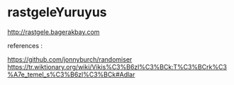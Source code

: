 # rastgeleYuruyus

http://rastgele.bagerakbay.com


references :

https://github.com/jonnyburch/randomiser
https://tr.wiktionary.org/wiki/Vikis%C3%B6zl%C3%BCk:T%C3%BCrk%C3%A7e_temel_s%C3%B6zl%C3%BCk#Adlar
